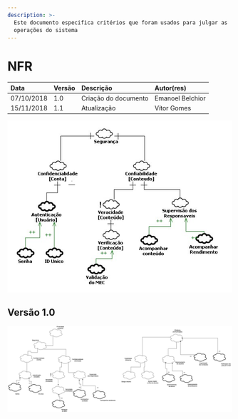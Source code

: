 ```yaml
---
description: >-
  Este documento especifica critérios que foram usados ​​para julgar as
  operações do sistema
---
```


# NFR

| Data | Versão | Descrição | Autor\(res\) |
| :--- | :--- | :--- | :--- |
| 07/10/2018 | 1.0 | Criação do documento | Emanoel Belchior |
| 15/11/2018 | 1.1 | Atualização | Vítor Gomes |

![NFR Seguran&#xE7;a v 0.1](../.gitbook/assets/seguranca.jpg)

## Versão 1.0

![NFR Vers&#xE3;o 1.0](../.gitbook/assets/nfr-2.png)


